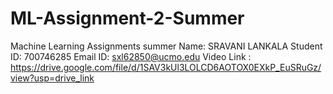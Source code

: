 # ML-Assignment-2-Summer
Machine Learning Assignments summer
Name: SRAVANI LANKALA
Student ID: 700746285
Email ID: sxl62850@ucmo.edu
Video Link : https://drive.google.com/file/d/1SAV3kUl3LOLCD6AOTOX0EXkP_EuSRuGz/view?usp=drive_link

